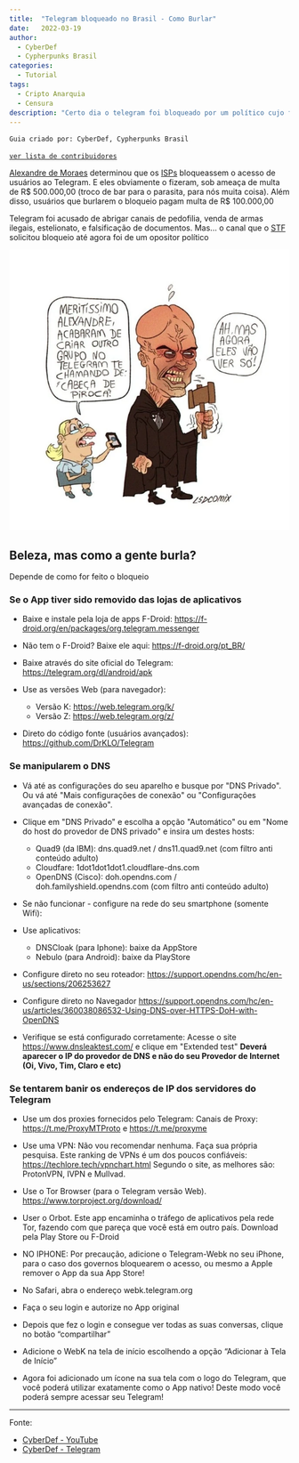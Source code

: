 ```yaml
---
title:  "Telegram bloqueado no Brasil - Como Burlar"
date:   2022-03-19
author:
  - CyberDef
  - Cypherpunks Brasil
categories:
  - Tutorial
tags:
  - Cripto Anarquia
  - Censura
description: "Certo dia o telegram foi bloqueado por um político cujo formato fálico da cabeça destoa. Veja como burlar esse bloqueio"
---
```


```
Guia criado por: CyberDef, Cypherpunks Brasil
```

[```ver lista de contribuidores```](/about/#contribuidores)

[Alexandre de Moraes](https://desciclopedia.org/wiki/Alexandre_de_Moraes) determinou que os [ISPs](https://pt.wikipedia.org/wiki/Fornecedor_de_acesso_%C3%A0_internet) bloqueassem o acesso de usuários ao Telegram. E eles obviamente o fizeram, sob ameaça de multa de R$ 500.000,00 (troco de bar para o parasita, para nós muita coisa). Além disso, usuários que burlarem o bloqueio pagam multa de R$ 100.000,00

Telegram foi acusado de abrigar canais de pedofilia, venda de armas ilegais, estelionato, e falsificação de documentos. Mas... o canal que o [STF](https://desciclopedia.org/wiki/Supremo_Tribunal_Federal) solicitou bloqueio até agora foi de um opositor político

![media](../stuff/bessa-depica.webp)

## Beleza, mas como a gente burla?

Depende de como for feito o bloqueio

### Se o App tiver sido removido das lojas de aplicativos

- Baixe e instale pela loja de apps F-Droid: https://f-droid.org/en/packages/org.telegram.messenger

- Não tem o F-Droid? Baixe ele aqui: https://f-droid.org/pt_BR/

- Baixe através do site oficial do Telegram: https://telegram.org/dl/android/apk

- Use as versões Web (para navegador):
  - Versão K: https://web.telegram.org/k/
  - Versão Z: https://web.telegram.org/z/

- Direto do código fonte (usuários avançados): https://github.com/DrKLO/Telegram

### Se manipularem o DNS

- Vá até as configurações do seu aparelho e busque por "DNS Privado". Ou vá até "Mais configurações de conexão" ou "Configurações avançadas de conexão".

- Clique em "DNS Privado" e escolha a opção "Automático" ou em "Nome do host do provedor de DNS privado" e insira um destes hosts:
  - Quad9 (da IBM): dns.quad9.net / dns11.quad9.net (com filtro anti conteúdo adulto)
  - Cloudfare: 1dot1dot1dot1.cloudflare-dns.com
  - OpenDNS (Cisco): doh.opendns.com / doh.familyshield.opendns.com (com filtro anti conteúdo adulto)

- Se não funcionar - configure na rede do seu smartphone (somente Wifi):

- Use aplicativos:
  - DNSCloak (para Iphone): baixe da AppStore
  - Nebulo (para Android): baixe da PlayStore

- Configure direto no seu roteador: https://support.opendns.com/hc/en-us/sections/206253627

- Configure direto no Navegador  https://support.opendns.com/hc/en-us/articles/360038086532-Using-DNS-over-HTTPS-DoH-with-OpenDNS

- Verifique se está configurado corretamente:
  Acesse o site https://www.dnsleaktest.com/ e clique em "Extended test"
  **Deverá aparecer o IP do provedor de DNS e não do seu Provedor de Internet (Oi, Vivo, Tim, Claro e etc)**
  
### Se tentarem banir os endereços de IP dos servidores do Telegram

- Use um dos proxies fornecidos pelo Telegram:
  Canais de Proxy: https://t.me/ProxyMTProto e https://t.me/proxyme

- Use uma VPN: 
  Não vou recomendar nenhuma. Faça sua própria pesquisa. 
  Este ranking de VPNs é um dos poucos confiáveis: https://techlore.tech/vpnchart.html
  Segundo o site, as melhores são: ProtonVPN, IVPN e Mullvad.

- Use o Tor Browser (para o Telegram versão Web). https://www.torproject.org/download/

- User o Orbot. Este app encaminha o tráfego de aplicativos pela rede Tor, fazendo com que pareça que você está em outro país. Download pela Play Store ou F-Droid

- NO IPHONE: Por precaução, adicione o Telegram-Webk no seu iPhone, para o caso dos governos bloquearem o acesso, ou mesmo a Apple remover o App da sua App Store!

- No Safari, abra o endereço webk.telegram.org

- Faça o seu login e autorize no App original 

- Depois que fez o login e consegue ver todas as suas conversas, clique no botão “compartilhar”

- Adicione o WebK na tela de início escolhendo a opção “Adicionar à Tela de Início”

- Agora foi adicionado um ícone na sua tela com o logo do Telegram, que você poderá utilizar exatamente como o App nativo! Deste modo você poderá sempre acessar seu Telegram!

---
Fonte: 
- [CyberDef - YouTube](https://www.youtube.com/channel/UC4BrnREinCBUenQZi4ZU95w)
- [CyberDef - Telegram](https://t.me/CYBERDEF_OFICIAL)
